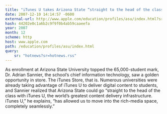 ```yaml
---
title: "iTunes U takes Arizona State “straight to the head of the class”"
date: 2007-12-10 14:14:57 -0600
external-url: http://www.apple.com/education/profiles/asu/index.html?sr=hotnews?sr=hotnews.rss
hash: 44202e0c1a6b2c9f9f0b4ab59caaeefa
year: 2007
month: 12
scheme: http
host: www.apple.com
path: /education/profiles/asu/index.html
query:
    sr: "hotnews?sr=hotnews.rss"
---
```


As enrollment at Arizona State University topped the 65,000-student mark, Dr. Adrian Sannier, the school’s chief information technology, saw a golden opportunity in store. The iTunes Store, that is. Numerous universities were already taking advantage of iTunes U to deliver digital content to students, and Sannier realized that Arizona State could go “straight to the head of the class with iTunes U, the world’s greatest content delivery infrastructure. iTunes U,” he explains, “has allowed us to move into the rich-media space, completely seamlessly.”
